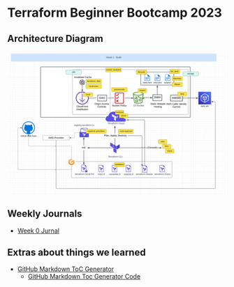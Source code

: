 # Terraform Beginner Bootcamp 2023

## Architecture Diagram
![Architectural Diagram](architecture-diagram.png)

## Weekly Journals
- [Week 0 Jurnal](journal/week0.MD)

## Extras about things we learned
- [GitHub Markdown ToC Generator](https://luciopaiva.com/markdown-toc/)
  - [GitHub Markdown Toc Generator Code](https://github.com/luciopaiva/markdown-toc)


